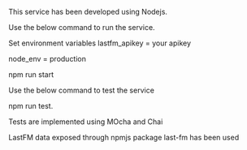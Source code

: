 This service has been developed using Nodejs.

Use the below command to run the service.

Set environment variables lastfm_apikey = your apikey

node_env = production

npm run start

Use the below command to test the service

npm run test.

Tests are implemented using MOcha and Chai

LastFM data exposed through npmjs package last-fm has been used
